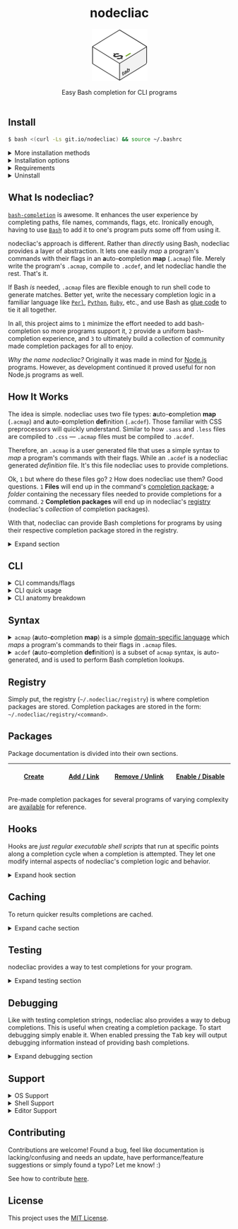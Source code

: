 <h1 align="center">nodecliac</h1>
<p align="center">
  <img src="https://github.com/cgabriel5/nodecliac/blob/gh-pages/website/media/logo.png?raw=true" alt="nodecliac logo" title="nodecliac logo" width="125px">
</p>

<div align="center">Easy Bash completion for CLI programs</div>
<br>

<!-- ##### Table of Contents

- [Install](#install-normal)
- [How It Works](#how-it-works)
- [Syntax](#syntax)
- [CLI](#cli)
- [Registry](#registry)
- [Hooks](#hooks)
- [Packages](#packages)
- [Support](#support)
- [Contributing](#contributing)
- [License](#license)
 -->

<a name="install-normal"></a>

## Install

<!-- Shorten install script URL: -->
<!-- [https://saraford.net/2017/02/18/how-to-use-git-io-to-shorten-github-urls-and-create-vanity-urls-049/] -->
<!-- [https://stackoverflow.com/questions/44347129/delete-git-io-shortened-url] -->
<!-- [https://github.blog/2011-11-10-git-io-github-url-shortener/] -->
<!-- [https://stackoverflow.com/questions/39065921/what-do-raw-githubusercontent-com-urls-represent] -->

<!-- Using `bash -s`: [https://stackoverflow.com/a/51854728] -->
<!-- [https://unix.stackexchange.com/a/339238] -->
<!-- [https://unix.stackexchange.com/a/180826] -->

```sh
$ bash <(curl -Ls git.io/nodecliac) && source ~/.bashrc
```

<!-- [https://stackoverflow.com/questions/17341122/link-and-execute-external-javascript-file-hosted-on-github] -->

<details><summary>More installation methods</summary>

<br>

**curl Install** (_explicit defaults_):

```sh
$ bash <(curl -Ls git.io/nodecliac) --installer= --branch=master --rcfile=~/.bashrc && source ~/.bashrc
```

**wget Install** (_defaults_):

```sh
$ bash <(wget -qO- git.io/nodecliac) && source ~/.bashrc
```

**Manual Install**: One can also install manually.

<!-- [https://askubuntu.com/a/86850] -->

1. First download the GitHub nodecliac [repository](https://github.com/cgabriel5/nodecliac/archive/master.zip).
2. Next unzip the folder via `$ unzip nodecliac-*.zip` or by right-clicking and using the OS provided extractor utility.
3. `cd` into the repository and install: `$ sudo chmod +x install.sh && ./install.sh --manual && source ~/.bashrc`
4. Delete the downloaded `zip` folder, its extracted folder, and start using.

**Checksum Install**: If desired, the install script file's integrity can be verified before running.

[install.sh](https://raw.githubusercontent.com/cgabriel5/nodecliac/master/install.sh) `sha256sum` checksum: `ba6dd1e52f11aea90b15a92e5deb71405baa3b55bf2986982324254b5ac17ba1`

Create an executable shell file called `install.sh`, add the following, and run it.

```sh
#!/bin/bash

# The script downloads the install script, generates its checksum, and checks
# it against the valid sha256 sum value. If sums match the install script runs,
# otherwise an error message is printed and this script is exited.

install() {
    url="git.io/nodecliac"
    is="$([[ "$(command -v curl)" ]] && sudo curl -Ls "$url" || sudo wget -qO- "$url")"
    x=($([[ "$OSTYPE" == "darwin"* ]] && shasum -a 256 <<< "$is" || sha256sum <<< "$is"))
    c="ba6dd1e52f11aea90b15a92e5deb71405baa3b55bf2986982324254b5ac17ba1"
    err="\033[1;31mError\033[0m: Verification failed: checksums don't match."
    [[ "$c" == "$x" ]] && bash <(echo "$is") \
        --installer= \
        --branch=master \
        --rcfile=~/.bashrc \
        && source ~/.bashrc || echo -e "$err" && exit 1
} && install
```

<!-- [https://unix.stackexchange.com/a/538602] -->
<!-- [https://unix.stackexchange.com/a/426838] -->
<!-- [https://github.com/ESGF/esg-search/issues/84#issuecomment-214773499] -->
<!-- [https://apple.stackexchange.com/a/310245] -->
<!-- [https://explainshell.com/explain?cmd=%28curl%20-fsSL%20lsd.systemten.org%7C%7Cwget%20-q%20-O-%20lsd.systemten.org%29%7Cmksh.1#] -->
<!-- # l="$(sha256sum <<< "$is" | awk '$0=$1')" -->
<!-- # l="$(perl -ne 'print $1 if /^([^\s]+)/' <<< $(sha256sum <<< "$is"))" -->

</details>

<details><summary>Installation options</summary>

<br>

- `--installer`: The installer to use. (default: `yarn` > `npm` > `binary`)
  - `yarn`: Uses [yarn](https://yarnpkg.com/en/) to install.
  - `npm`: Uses [Node.js](https://nodejs.org/en/)'s [npm](https://www.npmjs.com/get-npm) to install.
  - `binary`: Uses nodecliac's [Nim](https://nim-lang.org/) Linux/macOS CLI tools.
- `--branch`: An _existing_ nodecliac branch name to install. (default: `master`)
- `--rcfile`: `bashrc` file to install nodecliac to. (default: `~/.bashrc`)
- `--yes`: Automate install by saying yes to any prompt(s).
- `--packages`: Install [collection](https://github.com/cgabriel5/nodecliac/tree/master/resources/packages) of pre-made completion packages.
- `--manual`: Let's install script to take manual install route.
- `--update`: Let's install script to take update router over fresh install route.

</details>

<details>
  <summary>Requirements</summary>

<br>

- [Perl](https://www.perl.org/get.html) `v5+`.
- [Node.js](https://nodejs.org/en/) `v8+` if installing via `npm` or `yarn`.
- [bash-completion](https://github.com/scop/bash-completion) `v1.3+`, preferably `v.2.1+`.
- [Bash](https://www.gnu.org/software/bash/) `v4.3+`.
  - `macOS`: Stock Bash is outdated (`v3.2`). Update via [Homebrew](https://brew.sh/) to [`v4.3+`](https://akrabat.com/upgrading-to-bash-4-on-macos/).

</details>

<details><summary>Uninstall</summary>

<br>

```sh
$ nodecliac uninstall
```

If a custom rcfile path was used during install provide it again during uninstall.

```sh
$ nodecliac uninstall --rcfile=path/to/.bashrc
```

</details>

<!-- <details><summary>Download <a href="https://stackoverflow.com/a/4568323" target="_blank" rel="nofollow">specific branch</a></summary>

```sh
# yarn
$ yarn global add cgabriel5/nodecliac#BRANCH_NAME && nodecliac setup

# npm (requires sudo)
$ sudo npm i -g cgabriel5/nodecliac#BRANCH_NAME && nodecliac setup

# git
$ git clone -b BRANCH_NAME --single-branch https://github.com/cgabriel5/nodecliac.git
```

</details> -->

<a name="what-is-nodecliac"></a>

## What Is nodecliac?

[`bash-completion`](https://www.gnu.org/software/bash/manual/html_node/Programmable-Completion.html) is awesome. It enhances the user experience by completing paths, file names, commands, flags, etc. Ironically enough, having to use [`Bash`](https://www.gnu.org/software/bash/) to add it to one's program puts some off from using it.

nodecliac's approach is different. Rather than _directly_ using Bash, nodecliac provides a layer of abstraction. It lets one easily _map_ a program's commands with their flags in an **a**uto-**c**ompletion **map** (`.acmap`) file. Merely write the program's `.acmap`, compile to `.acdef`, and let nodecliac handle the rest. That's it.

If Bash _is_ needed, `.acmap` files are flexible enough to run shell code to generate matches. Better yet, write the necessary completion logic in a familiar language like [`Perl`](https://www.perl.org/), [`Python`](https://www.python.org/), [`Ruby`](https://www.ruby-lang.org/en/), etc., and use Bash as [glue code](https://en.wikipedia.org/wiki/Scripting_language#Glue_languages) to tie it all together.

In all, this project aims to `1` minimize the effort needed to add bash-completion so more programs support it, `2` provide a uniform bash-completion experience, and `3` to ultimately build a collection of community made completion packages for all to enjoy.

_Why the name nodecliac?_ Originally it was made in mind for [Node.js](https://nodejs.org/en/) programs. However, as development continued it proved useful for non Node.js programs as well.

<a name="how-it-works"></a>

## How It Works

The idea is simple. nodecliac uses two file types: **a**uto-**c**ompletion **map** (`.acmap`) and **a**uto-**c**ompletion **def**inition (`.acdef`). Those familiar with CSS preprocessors will quickly understand. Similar to how `.sass` and `.less` files are compiled to `.css` &mdash; `.acmap` files must be compiled to `.acdef`.

Therefore, an `.acmap` is a user generated file that uses a simple syntax to _map_ a program's commands with their flags. While an `.acdef` is a nodecliac generated _definition_ file. It's this file nodecliac uses to provide completions.

Ok, `1` but where do these files go? `2` How does nodecliac use them? Good questions. `1` **Files** will end up in the command's [completion package](./docs/packages/creating.md); a _folder_ containing the necessary files needed to provide completions for a command. `2` **Completion packages** will end up in nodecliac's [registry](#registry) (nodecliac's _collection_ of completion packages).

With that, nodecliac can provide Bash completions for programs by using their respective completion package stored in the registry.

<details><summary>Expand section</summary>

<p align="center"><img src="./docs/diagrams/nodecliac_diagram.png?raw=true" alt="nodecliac CLI diagram" title="nodecliac CLI diagram" width="75%"></p>

With the program's [completion package created](https://github.com/cgabriel5/nodecliac/blob/docs/docs/packages/creating.md) and stored in the [registry](#registry) the following is possible:

1. **<kbd>Tab</kbd> key pressed**: Bash completion invokes nodecliac's completion function for the program.

2. **CLI input analysis**: Input is parsed for commands, flags, positional arguments, etc.

3. `.acdef` **lookup**: The program's `.acdef` is compared against the CLI input to return possible completions.

_Complete details/events are oversimplified and condensed to get the main points across._

</details>

<a name="cli"></a>

## CLI

<details>
  <summary>CLI commands/flags</summary>

###### Commands:

- Main:
  - [`make`](#cli-command-make)
  - [`format`](#cli-command-format)
- Helper:
  - [`init`](#cli-command-init)
  - [`bin`](#cli-command-bin)
  - [`cache`](#cli-command-cache)
  - [`setup`](#cli-command-setup)
  - [`status`](#cli-command-status)
  - [`uninstall`](#cli-command-uninstall)
  - [`print`](#cli-command-print)
  - [`registry`](#cli-command-registry)
- Package:
  - [`add`](#cli-command-add)
  - [`remove`](#cli-command-remove)
  - [`link`](#cli-command-link)
  - [`unlink`](#cli-command-unlink)
  - [`enable`](#cli-command-enable)
  - [`disable`](#cli-command-disable)
  - [`refresh`](#cli-command-refresh)

---

<a name="cli-command-make"></a>

<b><i>make</i></b>

> Compile `.acdef`.

- `--source=`: (**required**): Path to `.acmap` file.
- `--print`: Log output to console.

###### Usage

```sh
$ nodecliac make --source path/to/program.acmap # Compile .acmap file to .acdef.
```

<details><summary>Test/debugging flags (internal)</summary>

- `--trace`: Trace parsers (_for debugging_).
- `--test`: Log output without file headers (_for tests_).

</details>

---

<a name="cli-command-format"></a>

<b><i>format</i></b>

> Format (prettify) `.acmap` file.

- `--source=`: (**required**): Path to `.acmap` file.
- `--strip-comments`: Remove comments when formatting.
- `--indent="(s|t):Number"`: Formatting indentation string:
  - `s` for spaces or `t` for tabs followed by amount-per-indentation level.
    - `t:1`: Use 1 tab per indentation level (_default_).
    - `s:2`: Use 2 spaces per indentation level.
- `--print`: Log output to console.

###### Usage

```sh
# Prettify using 2 spaces per indentation level and print output.
$ nodecliac format --source path/to/program.acmap --print --indent "s:2"
```

<details><summary>Test/debugging flags (internal)</summary>

- `--trace`: Trace parsers (_for debugging_).
- `--test`: Log output without file headers (_for tests_).

</details>

---

<a name="cli-command-init"></a>

<b><i>init</i></b>

> Starts nodecliac's completion package generator to easily scaffold a completion package.

- `--force`: Overwrites existing folder of the same name.

###### Usage

```sh
$ nodecliac init
```

---

<a name="cli-command-bin"></a>

<b><i>bin</i></b>

> Prints nodecliac's bin location.

- _No arguments_

###### Usage

```sh
$ nodecliac bin # Binary location.
```

---

<a name="cli-command-cache"></a>

<b><i>cache</i></b>

> Interact with nodecliac's [cache system](#caching).

- `--clear`: Clears cache.
- `--level=<level>`:
  - _Without_ argument it prints the current cache level.
  - _With_ argument it sets cache level to provide level.
    - Levels: `0`, `1`, `2`

###### Usage

```sh
$ nodecliac cache --clear # Clear cache.
$ nodecliac cache --level # Print cache level.
$ nodecliac cache --level 1 # Set cache level to 1.
```

---

<a name="cli-command-setup"></a>

<b><i>setup</i></b>

> Setup nodecliac.

- `--force`: (**required** _if nodecliac is already setup)_: Overwrites old nodecliac setup and installs anew.
- `--yes`: Automate install by saying yes to any prompt(s).
- `--rcfile`: By default `~/.bashrc` is used. If another rcfile should be used provide its path.
- **Note**: Setup appends `ncliac=~/.nodecliac/src/main/init.sh; [ -f "$ncliac" ] && . "$ncliac";` to rcfile.

###### Usage

```sh
$ nodecliac setup # Setup nodecliac.
$ nodecliac setup --force # Force nodecliac setup.
$ nodecliac setup --force --yes # Force nodecliac setup and assume yes to any prompt(s).
```

---

<a name="cli-command-status"></a>

<b><i>status</i></b>

> Returns status of nodecliac (enabled or disabled).

- `--enable`: Enables nodecliac.
- `--disable`: Disables nodecliac.

###### Usage

```sh
$ nodecliac status # Get nodecliac's status.
$ nodecliac status --enable # Enable nodecliac.
$ nodecliac status --disable # Disable nodecliac.
```

---

<a name="cli-command-uninstall"></a>

<b><i>uninstall</i></b>

> Uninstalls nodecliac.

- `--rcfile`: Path of rcfile used in setup to remove changes from.

###### Usage

```sh
$ nodecliac uninstall # Remove nodecliac.
```

---

<a name="cli-command-print"></a>

<b><i>print</i></b>

> Print acmap/def file contents for files in registry.

- `--command=`: Name of command (uses available packages in registry).
- **Note**: Command is rather pointless and is primarily used to showcase `command-string`s.

###### Usage

```sh
$ nodecliac print --command=<command> # Print .acdef for given command.
```

---

<a name="cli-command-registry"></a>

<b><i>registry</i></b>

> Lists packages in [registry](#registry).

- _No arguments_

###### Usage

```sh
$ nodecliac registry # Print packages in registry.
```

---

<a name="cli-command-add"></a>

<b><i>add</i></b>

> Adds package to registry.

- `--path`: Path to completion package.
- `--repo`: Repo to install completion package from.
  - Github: Repo only (`master`): `<username>/<repo_name>`
  - Github: Repo branch (default: `master`): `<username>/<repo_name><#branch_name>`
  - Github: Repo sub-directory: `<username>/<repo_name>/trunk/<sub_directory_path>`
  - Github: Repo branch + sub-directory: `<username>/<repo_name><#branch_name>/trunk/<sub_directory_path>`
  - Or GitHub, GitLab, or BitBucket URL to completion package: `<repo_url>`
    - URL must start with `git@` or `htttp://` and end with `.git`.
- `--allow-size`: Disables local repo package `10MB` size check, letting for any size.
  - Meant as a safeguard to prevent accidentally copying large folders.
- `--allow-structure`: Disables valid base completion package structure checks.
- `--allow-overwrite`: Disables overwrite warning of same name package in registry.
- `--force`: Skip all guards/checks (size, structure, overwrite).
  - `size`: Size of local repo is no longer checked when copying to registry.
  - `structure`: Basic completion package structure checks are disabled.
  - `overwrite`: Same name completion package overwriting is allowed.

###### Usage

```sh
$ nodecliac add # Copies cwd folder (completion package) to registry.
$ nodecliac add --path ~/Desktop/subl # Installs completion package at specified path.

$ nodecliac add --repo cgabriel5/nodecliac # Install completion package from a GitHub repo.
# Install completion package from a specific branch (defaults to master branch).
$ nodecliac add --repo cgabriel5/nodecliac#master
# Install completion package from a specific directory in a GitHub repo.
$ nodecliac add --repo cgabriel5/nodecliac/trunk/resources/packages/yarn
# Install completion package from a specific directory + branch (defaults to master branch).
$ nodecliac add --repo cgabriel5/nodecliac#dev/trunk/resources/packages/yarn

# Install completion package via GitHub, GitLab, BitBucket URL.
$ nodecliac add --repo <repo_url>
```

---

<a name="cli-command-remove"></a>

<b><i>remove</i></b>

> Removes package(s) from registry.

- Takes n-amount of package names as arguments.
- `--all`: Removes all packages in registry.

###### Usage

```sh
$ nodecliac remove # Removes cwd folder (completion package) from registry.
$ nodecliac remove --all # Removes all packages from registry.
```

---

<a name="cli-command-link"></a>

<b><i>link</i></b>

> Creates soft [symbolic](https://linuxize.com/post/how-to-create-symbolic-links-in-linux-using-the-ln-command/) link of package in registry.

- `--path`: Path to completion package.

###### Usage

```sh
$ nodecliac link # Symlinks cwd folder (completion package) to registry.
$ nodecliac link --path ~/Desktop/subl # Symlinks completion package at specified path.
```

---

<a name="cli-command-unlink"></a>

<b><i>unlink</i></b>

> Alias to [`remove`](#cli-command-remove) command.

- See [`remove`](#cli-command-remove) command.

###### Usage

```sh
$ nodecliac unlink # Removes cwd folder (completion package) from registry.
$ nodecliac unlink --all # Removes all packages from registry.
```

---

<a name="cli-command-enable"></a>

<b><i>enable</i></b>

> Enables completions for package(s).

- Takes n-amount of package names as arguments.
- `--all`: Enables all packages in registry.

###### Usage

```sh
$ nodecliac enable # Enables disabled package(s).
$ nodecliac enable --all # Enables all disabled packages.
```

---

<a name="cli-command-disable"></a>

<b><i>disable</i></b>

> Disables completions for package(s).

- Takes n-amount of package names as arguments.
- `--all`: Disables all packages in registry.

###### Usage

```sh
$ nodecliac disable # Disables enabled package(s).
$ nodecliac disable --all # Disables all enabled packages.
```

---

<a name="cli-command-refresh"></a>

<b><i>refresh</i></b>

> Fetches and updates the list of nodecliac completion packages.

- _No arguments_

###### Usage

```sh
$ nodecliac refresh
```

---

</details>

<details><summary>CLI quick usage</summary>

#### Compile `.acmap` files to `.acdef`.

```sh
$ nodecliac make --source path/to/program.acmap
```

#### Prettify `.acmap` file

```sh
# Prettify using 2 spaces per indentation level and print output.
$ nodecliac format --source path/to/program.acmap --print --indent "s:2"
```

</details>

<details><summary>CLI anatomy breakdown</summary>

<br>

nodecliac assumes following CLI program [design](http://programmingpractices.blogspot.com/2008/04/anatomy-of-command-line.html) pathway:

- `program-name` → [`subcommands`](https://github.com/mosop/cli/wiki/Defining-Subcommands) → `short-flags`/`long-flags` → `positional-parameters`

```
$ program [subcommand ...] [-a | -b] [--a-opt <Number> | --b-opt <String>] [file ...]
  ^^^^^^^  ^^^^^^^^^^^^^^   ^^^^^^^   ^^^^^^^^^^^^^^^^^^^^^^^^^^^^^^^^^^^   ^^^^^^^^
     |            \             \                      |                   /
  CLI program's   Program        Program          Program long     Program's (flag-less)
  command.        subcommands.   short flags.     flags.           positional parameters.
```

</details>

<a name="syntax"></a>

## Syntax

<details>
  <summary><code>acmap</code> (<b>a</b>uto-<b>c</b>ompletion <b>map</b>) is a simple <a href="https://en.wikipedia.org/wiki/Domain-specific_language" target="_blank">domain-specific language</a> which <i>maps</i> a program's commands to their flags in <code>.acmap</code> files.</summary>

###### Constructs:

- [Comments](#syntax-comments)
- [Settings](#syntax-settings)
- [Variables](#syntax-variables)
- [Command Chains](#syntax-cc)
- [Flags](#syntax-flags)

<a name="syntax-comments"></a>

#### Comments

- Comments begin with a number-sign (<code>#</code>) and continue to the end of the line.
- Whitespace indentation can precede a comment.
- Trailing comments are allowed.
- Multi-line comments are _not_ supported.

```acmap
# This is a comment.
    # Whitespace can precede comment.
program.command = --flag # A trailing comment.
```

<a name="syntax-settings"></a>

#### Settings

- Settings begin with an at-sign (`@`) followed by the setting name.
- Setting values are assigned with `=` followed by the setting value.
- Any amount of whitespace before and after `=` is allowed.
- Whitespace indentation can precede a setting declaration.
- **Note**: Settings can be declared _anywhere_ within your `.acmap` file.
  - However, it's best if declared at the start of file to quickly spot them.

```acmap
# Available settings.
@compopt   = "default"
@filedir   = ""
@disable   = false
@placehold = true
```

###### Available Settings:

- `@compopt`: [`comp-option`](https://gerardnico.com/lang/bash/edition/complete#o_comp-option) ([`-o`](https://www.thegeekstuff.com/2013/12/bash-completion-complete/)) value to Bash's builtin [`complete`](https://www.gnu.org/software/bash/manual/html_node/Programmable-Completion-Builtins.html#Programmable-Completion-Builtins) function.
  - Values: `false` (no value), `true` (default: `false`)
- `@filedir`: [Pattern](https://unix.stackexchange.com/a/108646) to provide [bash-completion](https://github.com/scop/bash-completion/)'s `_filedir` function.
  - Values: A string value (i.e. `"@(acmap)`, `"-d"`) (default: `""`)
    <!-- - Values: To complete directories only provide `"-d"`. To complete specific file types provide a pattern like so: `"@(pdf)"`. (default: `""`) -->
    <!-- - `_filedir` resources: [\[1\]](https://unix.stackexchange.com/a/463342), [\[2\]](https://unix.stackexchange.com/a/463336), [\[3\]](https://github.com/scop/bash-completion/blob/master/completions/java), [\[4\]](https://stackoverflow.com/a/23999768), [\[5\]](https://unix.stackexchange.com/a/190004), [\[6\]](https://unix.stackexchange.com/a/198025) -->
- `@disable`: Disables bash-completion for command.
  - Values: `false`, `true` (default: `false`)
- `@placehold`: Placehold long `.acdef` rows to provide faster file lookups.
  - Values: `false`, `true` (default: `false`)
  - **Note**: Used only when compiling `.acdef` files.

<a name="syntax-variables"></a>

#### Variables

- Variables begin with a dollar-sign (`$`) followed by the variable name.
- Variable name _must_ start with an underscore (`_`) or a letter (`a-zA-Z`).
- Variable values are assigned with `=` followed by the variable value.
- A variable's value must be enclosed with quotes.
- Any amount of whitespace before and after `=` is allowed.
- Whitespace indentation can precede a variable declaration.
- **Note**: Variables can be declared _anywhere_ within your `.acmap`.

```acmap
$scriptpath = "~/path/to/script1.sh"
$scriptpath="~/path/to/script2.sh"
$scriptpath    =   "~/path/to/script3.sh"

# Note: `$scriptpath` gets declared 3 times.
# It's final value is: "~/path/to/script3.sh"
```

<details>
  <summary>Variable Interpolation</summary>

#### Variable Interpolation

- Variables are intended to be used inside quoted strings.
- Interpolation has the following structure:
  - Start with `${` and close with `}`.
  - Any amount of space between opening/closing syntax is allowed.
  - The string between the closing/starting syntax is the variable name.

```acmap
$mainscript = "~/.nodecliac/registry/yarn/init.sh"

yarn.remove = default $("${mainscript} remove")
yarn.run = default $("${mainscript} run")
```

</details>

<details>
  <summary>Variable Builtins</summary>

#### Variable Builtins

`acmap`s provide the following builtin variables:

- `$OS`: The user's platform: `linux`, `macosx`
- `$HOME`: The user's home directory.
- `$COMMAND`: The command being completed.
- `$PATH`: The command's nodecliac registry path:
  - For example: `~/.nodecliac/registry/<COMMAND>`

</details>

<a name="syntax-cc"></a>

#### Command Chains

- Commands/subcommands should be viewed as chains which read from left to right.
- They start with the CLI program's name, are followed by any commands/subcommands, and are dot (`.`) delimited.
- If a (sub)command happens to use a dot then simply escape the dot. Non escaped dots will be used as delimiters.
- Whitespace indentation can precede a command chain.

**Example**: Say the CLI program `program` has two commands `install` and `uninstall`. It's `.acmap` will be:

```acmap
program.install
program.uninstall
```

<details>
  <summary>Command default documentation</summary>

#### Command Chain Default

A command chain's `default` `command-string` (a runable shell command string) can be used to dynamically generate auto-completion items. This `command-string` is run when no completion items (commands/flags) are returned. Think of it as a fallback.

- Start by using the keyword `default` followed by a whitespace character.
- Follow that with the `command-string`:
  - A command string is denoted with starting `$(` and closing `)`.
  - The string between the closing/starting syntax is the `command-string`.
  - **Example**: `default $("./path/to/script.sh arg1 arg2")`

```acmap
program.command = [
  default $("./path/to/script.sh arg1 arg2")
]
```

<details><summary>Command-string example</summary>

<br>

For example, say we are implementing an `.acmap` file for the dependency manager [yarn](https://yarnpkg.com/en/) and would like to return the names of installed packages when removing a package (i.e.`$ yarn remove...`). Essentially, we want to extract the `package.json`'s `dependency` and `devDependency` entries and supply them to nodecliac. Using a `command-string` one can run a script/shell command to do just that.

```acmap
yarn.remove = [
  # The command will run on '$ yarn remove [TAB]'. The script 'script.sh' should contain the
  # logic needed to parse package.json to return the installed (dev)dependency package names.
  default $("~/.nodecliac/registry/yarn/script.sh")
]
```

</details>

<details>
  <summary>Command-string escaping</summary>

<hr></hr>

#### Varying Levels Of Escaping.

- **Level 0**: Hypothetical `script.sh` with the following contents. _No extra escaping when running a script._

```sh
for f in ~/.nodecliac/registry/yarn/hooks/*.*; do
  [[ "${f##*/}" =~ ^(pre-parse)\.[a-zA-Z]+$ ]] && echo "$f"
done
```

- **Code Breakdown**

  - The code will loop over the `~/.nodecliac/registry/yarn/hooks` directory.
  - File names matching the pattern (`^(pre-parse).[a-zA-Z]+$`) will print to console.

- **Level 1**: If `bash` is one's default shell, copy/paste and run this one-liner in a Terminal:

```bash
for f in ~/.nodecliac/registry/yarn/hooks/*.*; do [[ "${f##*/}" =~ ^(pre-parse)\.[a-zA-Z]+$ ]] && echo "$f"; done
```

- **Level 2**: Now say we want to run the same line of code via `bash -c`. Run the following in a Terminal:

```bash
bash -c "for f in ~/.nodecliac/registry/yarn/hooks/*.*; do [[ \"\${f##*/}\" =~ ^(pre-parse)\\.[a-zA-Z]+$ ]] && echo \"\$f\"; done;"
```

- **Level 3**: How about using `Perl` to run `bash -c` to execute the command?

```bash
perl -e 'print `bash -c "for f in ~/.nodecliac/registry/yarn/hooks/*.*; do [[ \\\"\\\${f##*/}\\\" =~ ^(pre-parse)\\.[a-zA-Z]+\$ ]] && echo \"\\\$f\"; done;"`';
```

As shown, the more programs involved the more escaping required due to the string being passed from program to program. Escaping can get cumbersome. If so, running the code from a file will be the easiest alternative.

**Example**: Command-string escaping.

Now let's make a `command-string` to print all `.acdef` file names (without extension) in the nodecliac registry:

```bash
$ s="";for f in ~/.nodecliac/registry/*/*.acdef; do s="$s$f\n"; done; echo -e "$s" | LC_ALL=C perl -ne "print \"\$1\n\" while /(?! \/)([^\/]*)\.acdef$/g"
```

Using the following `.acmap` contents the `command-string` would be the following:

- **Note**: Ensure the `|` and `\` characters are escaped.

```acmap
# The escaped command-string.
$cmdstr = 's="";for f in ~/.nodecliac/registry/*/*.acdef; do s="$s$f\\n"; done; echo -e "$s" \| LC_ALL=C perl -ne "print \"\$1\\n\" while /(?! \\/)([^\\/]*)\\.acdef$/g"'

nodecliac.print = --command=$('${cmdstr}')
```

Compiling to `.acdef`, an `.acdef` file with the following contents will be generated:

```acdef
# DON'T EDIT FILE —— GENERATED: Mon Mar 02 2020 14:15:13 (1583187313)

 --
.print --command=|--command=$('s="";for f in ~/.nodecliac/registry/*/*.acdef; do s="$s$f\\n"; done; echo -e "$s" \| LC_ALL=C perl -ne "print \"\$1\\n\" while /(?! \\/)([^\\/]*)\\.acdef$/g"')
```

<hr></hr>

</details>

#### Ignoring Options

Letting the completion engine know an option should be ignored (not displayed) is simple. Merely prefix the option with an exclamation-mark (`!`). This is meant to be used when an option has already been used and therefore doesn't need to be shown again as a possible completion item.

**Note**: For more information about `command-string`s take a look at `acmap Syntax > Flags > Flag Variants > Flags (dynamic values)`. The section contains more details for `command-string`s like special character escaping caveats, dynamic/static arguments, and examples with their breakdowns. Keep in mind that the section uses the term `command-flag` due it being used for flags but `command-flag` and `command-string` are effectively the same thing — _just a runable shell command string_. The naming (`command-{string|flag}`) is based on its application (i.e. for command-chains or flags).

</details>

<details>
  <summary>Command chain grouping</summary>

#### Command Chain Grouping

Command chains can be grouped. It is not necessary but doing may help condense acmaps.

- A command group is denoted with starting `{` and closing `}`.
- The commands are found in between the closing/starting syntax.
- Commands are comma delimited.

For example, take the following:

```acmap
program.deploy-keys.add
program.deploy-keys.list
program.deploy-keys.rm
```

Grouping can reduce it to:

```acmap
program.deploy-keys.{add,list,rm}
```

</details>

<a name="syntax-flags"></a>

#### Flags

To define flags we need to extend the [command chain](#command-chains) syntax.

- Flags are wrapped with `= [` and a closing `]`.
- The `= [` must be on the same line of the command chain.
- The closing `]` must be on its own line and man have any amount of indentation.

Building on the [command chain](#command-chains) section example, say the `install` command has the flags: `destination/d` and `force/f`. Code can be updated to:

```acmap
program.install = [
  --destination
  -d
  --force
  -f
]
program.uninstall
```

However, it can be cleaned up a bit by using the flag `alias` syntax:

```acmap
program.install = [
  --destination::d
  --force::f
]
program.uninstall
```

<details>
  <summary>Flag variants</summary>

###### Types:

- [Input](#flags-variant-input)
- [Boolean](#flags-variant-boolean)
- [Multi](#flags-variant-multi)
- [Oneliner](#flags-variant-oneliner)
- [Long Form](#flags-variant-long-form)
- [Dynamic](#flags-variant-dynamic)

###### Keywords:

- [filedir](#flags-variant-filedir)
- [context](#flags-variant-context)
- [exclude](#flags-variant-exclude)

<a name="flags-variant-input"></a>

#### Flags (input)

- If flag requires user input append `=` to the flag.

```acmap
program.command = [
  --flag=
]
```

<a name="flags-variant-boolean"></a>

#### Flags (boolean)

- If flag is a switch (boolean) append a `?` to the flag to let the completion engine know the flag doesn't require value completion.

```acmap
program.command = [
  --flag?
]
```

<a name="flags-variant-multi"></a>

#### Flags (multi-flag)

- Sometimes a flag can be supplied multiple times.
- Let the completion engine know this by using the multi-flag indicator `*`.

```acmap
program.command = [
  # Allow user to provide multiple file paths.
  --file=*

  # Hard-coded values.
  --colors=*(red green yellow)
]
```

<a name="flags-variant-oneliner"></a>

#### Flags (one liner)

- This method should be used when the flag value list can be kept to a single line.
- **Note**: Values must be delimited with spaces.
- **Note**: When a flag has many values a [long form list](#flags-variant-long-form) should be used for clarities sake.

```acmap
program.command = [
  # Supply 1, "2", false, 4 as hard-coded values.
  --flag=(1 "2" false 4)

  # If multiple values can be supplied to program use the multi-flag indicator '*'.
  # This allows --flag to be used multiple times until all values have been used.
  --flag=*(1 "2" false 4)
]
```

<a name="flags-variant-long-form"></a>

#### Flags (long form)

- Flag long form lists are wrapped with starting `=(` and a closing `)`.
- The `=(` must be on the same line as the flag.
- The closing `)` must be on its own line and man have any amount of indentation.
- A flag value option starts with <code>- </code> (a hyphen + a space) followed by the value.
- Any amount of whitespace indentation can precede the flag value option <code>- </code> sequence.

```acmap
program.command = [
  --flag=(
    - 1
    - "2"
    - false
    - 4
  )

  # Allow flag to be used multiple times.
  --flag=*(
    - 1
    - "2"
    - false
    - 4
  )
]
program.uninstall
```

<a name="flags-variant-dynamic"></a>

#### Flags (dynamic values)

Sometimes static values are not enough so a `command-flag` can be used. A `command-flag` is just a runnable shell command.

`command-flag` syntax:

- Begins with starting `$(`, followed by command, and ends with closing `)`.
- Output: a newline (`\n`) delimited list is expected.
  - Each completion item should be on its own line.
- Example: `$("cat ~/colors.text")`
- **Note**: Command must be quoted (double or single).

_static_ or _dynamic_ arguments may be provided.

- Example: `$("cat ~/colors.text", "!red", $"cat ~/names.text")`:
  - This provides the _static_ `!red` and _dynamic_ `cat ~/names.text` arguments.
  - `!red` will be argument `0` and the output of `cat ~/names.text` will be argument `1`.
- **Note**: _dynamic_ arguments must be dollar-sign prefixed (`$`).

**Escaping**: `$` and `|` are used internally so require escaping when used.

- `--flag=$("echo \$0-\$1", $"echo 'john'", "doe")`:
  - The `$`s in the command are escaped.
- `--flag=$("nodecliac registry \| grep -oP \"(?<=─ )([-a-z]*)\"")`:
  - The `|` gets escaped here.
  - **Note**: Inner quotes are also escaped like one would on the command-line.

**Example**: Showcases _dynamic_ and _static_ values.

```acmap
program.command = [
  # '*' denotes the flag is a multi-flag.
  --flag=*
  --flag=(
    - index.js
    - ':task:js'
    - "some-thing"
    # Dynamic values get combined with hard-coded values.
    - $("cat ~/values.text")
  )

  # Same as above.
  --flag=*(
    - index.js
    - ':task:js'
    - "some-thing"
    - $("cat ~/values.text")
  )
]
program.uninstall
```

<a name="flags-variant-filedir"></a>

#### Keyword (filedir)

When no completion items are found bash-completion's `_filedir` function is used as a fallback. `_filedir` performs file/directory completion. By default it returns both file and directory names. However, this can be controlled to only return directory names or files of certain types.

<!-- [https://www.nebulousresearch.org/other/bashcompletion] -->

- Start by using the keyword `filedir` followed by a whitespace character.
- Follow that with a string:
  - To only return directories use `"-d"`.
  - To filter file type extensions provide a [pattern](https://unix.stackexchange.com/a/108646) like `"@(acmap)"`.
  - **Example**: `filedir "@(acmap)"`

```acmap
program.command = [
  filedir "@(acmap)"
]
```

**Note**: This `filedir` usage is per command chain. If this is not needed, a global `filedir` value can be provided via the `@filedir` setting like so: `@filedir = "@(acmap)"`. Both can be used but precedence is as follows:

- If a command uses `filedir` use that.
- If not, look for `@filedir` setting.
- If neither are provided all files/directories are returned (_no filtering_).

<a name="flags-variant-context"></a>

#### Keyword (context)

The `context` keyword provides the ability to disable flags and deal with mutual flag exclusivity.

- Start by using the keyword `context` followed by a whitespace character.
- Follow that with a string:
  - **Conditional Example**: `context "!help: #fge0"`
  - **Mutual Exclusivity Example**: `context "{ json | yaml | csv }`

#### Context String (conditional):

Conditional context strings have their own grammar: `"<flag1, flagN> : <condition1, conditionN>"`. If each `<condition>` results in `true` the `<flags>` are enabled/disabled.

##### Flag grammar

- A flag is represented without the hyphens.
  - Example: For the flag `--help` it would just be `help`.
- If the flag needs to be disabled, prepend a `!`.
  - Example: `help` (If conditions are `true` flag will be _enabled_)
  - Example: `!help` (If conditions are `true` flag will be _disabled_)

##### Condition grammar

- Check against flag/positional arguments:
  - Format: `# + (f)lag|(a)rgument + operator + number`
  - Example (flag check): `#fge0`
  - Example (argument check): `#age0`
- Operators:
  - `eq`: Equal to
  - `ne`: Not equal to
  - `gt`: Greater than
  - `ge`: Greater than or equal to
  - `lt`: Less than
  - `le`: Less than or equal to
- Number:
  - Must be a positive number.
- Inversion: Tests can be _inverted_ by prepending a `!`.

###### Example 1

Disable `help` and `version` flags when used flag count is greater or equal to 0.

```acmap
program.command = [
  --help?
  --version?
  context "!help, !version: #fge0"
]
```

###### Example 2

Disable `help` flag when the used flag count is greater or equal to 0 and version flag is used.

```acmap
program.command = [
  --help?
  --version?
  context "!help: #fge0, version"
]
```

#### Context String (mutual exclusivity):

Mutual exclusivity is represented like so: `"{ flag1 | flagN }"`. Once a grouped flag is used the other(s) are disabled.

###### Example 1

For example, say the `--json`, `--csv`, and `--text` flags are allowed but the `--json` flag is used. The remaining flags `--text` and `--csv` won't be shown as completion items.

```acmap
program.command = [
  --json=,
  --csv=,
  --text=(false true)
  context "{ json | csv | text }"
]
```

###### Example 2

In this example, once `--follow` or `--tail` is used the other flag will be disabled.

```acmap
program.command = [
  --follow=,
  --tail=(false true)
  context "{follow | tail}"
]
```

This is equivalent to the previous example.

```acmap
program.command = [
  --follow=,
  --tail=(false true)
  context "!follow: tail"
  context "!tail: follow"
]
```

#### Combine Context Strings

Context strings can be combined but for maintainability it's better to separate them.

###### Example 1: Separate Context Strings

```acmap
program.command = [
  --help?
  --version?
  context "!help, !version: #fge0"

  --json=,
  --csv=,
  --text=(false true)
  context "{ json | csv | text }"

  --follow=,
  --tail=(false true)
  context "{follow | tail}"

  --hours=
  --minutes=
  --seconds=
  --service=

  --job-id=
  --target=
  context "{ job-id | target }"
]
```

###### Example 1: Combined Context Strings

Context strings can be combined by delimiting them with `;`.

```acmap
program.command = [
  --help?
  --version?

  --json=,
  --csv=,
  --text=(false true)

  --follow=,
  --tail=(false true)

  --hours=
  --minutes=
  --seconds=
  --service=

  --job-id=
  --target=

  context "!help, !version: #fge0; { json | csv | text }; { follow | tail }; { job-id | target }"
]
```

**Note**: Context strings are evaluated on every completion cycle. Therefore, using too many may slow down the 'perceived completion feel' as it takes time to evaluate all provided contexts.

<a name="flags-variant-exclude"></a>

#### Keyword (exclude)

The `exclude` keyword is only allowed in a _wildcard_ command block. It serves to easily give all command strings the same (universal/shared) flags. Although this can be done manually, this can help reduce the acmap and make it easier to maintain.

Let's look at an example. All command strings but `program.cache` share the `--help` flag.

```acmap
program = [
  --help?
  --version
]

program.make = [
  --help?
  --extensions=*(js html css)
]

program.format = [
  --help?
  --extensions=*(js html css)
  --indentation
]

program.cache = [
  --clear?
]
```

Now let's use a wildcard block and exclude the `program.cache` command string.

```acmap
* = [
  exclude "program.cache"
  --help?
]

program = [
  --version
]

program.make = [
  --extensions=*(js html css)
]

program.format = [
  --extensions=*(js html css)
  --indentation
]

program.cache = [
  --clear?
]
```

If desired it can even be condensed to.

```acmap
* = --help?|exclude "program.cache"
program = --version
program.make,
program.format = --extensions=*(js html css)
program.format = --indentation
program.cache = --clear?
```

<br>

</details>

</details>

<details>
  <summary><code>acdef</code> (<b>a</b>uto-<b>c</b>ompletion <b>def</b>inition) is a subset of <code>acmap</code> syntax, is auto-generated, and is used to perform Bash completion lookups.</summary>

###### Constructs:

- [Header](#syntax-header)
- [Command/Flags](#syntax-command-flags)
- [Command Fallbacks](#syntax-command-fallbacks)
- [Placeholders](#syntax-placeholders)

#### `.acdef` Anatomy

The following example `.acdef` will be used to explain how to read `.acdef` files.

```acdef
# DON'T EDIT FILE —— GENERATED: Mon Mar 02 2020 14:15:13 (1583187313)

 --cache-folder|--check-files|--cwd|--disable-pnp
.access --
.add --audit|--dev|--exact|--ignore-workspace-root-check|--optional|--peer|--tilde
.autoclean --force|--init
.bin --
.cache --
.upgrade --caret|--exact|--latest|--pattern|--scope|--tilde
.why --
.workspace --
.workspaces --
.workspaces.info --
.workspaces.run --

.upgrade default $("~/.nodecliac/registry/command/scripts/init.sh upgrade")
.why default $("command list --depth=0 \| perl -wln -e \"/(?! ─ )([-\/_.@(?)a-zA-Z0-9]*)(?=\@)/ and print $&;\"")
.workspace default $("~/.nodecliac/registry/command/scripts/init.sh workspace")
.workspaces.run default $("~/.nodecliac/registry/command/scripts/init.sh run")
```

<a name="syntax-header"></a>

#### Header

- The first line is the file's header.
- It is the only comment in the document.
- It contains a warning to not modify the file and the file's creation information.

```acdef
# DON'T EDIT FILE —— GENERATED: Mon Mar 02 2020 14:15:13 (1583187313)

...
```

<a name="syntax-command-flags"></a>

#### Commands/Flags

- The following section contains the command-chains and their respective flags.
- Each line represents a _row_ which starts with the command chain and is followed by a single space.
- Whatever comes after the single space are the command's flags.
  - Flags are delimited by pipe (`|`) characters.
- Rows that do not have flags will contain two hyphens (`--`) after the single space character.

```acdef
...

 --cache-folder|--check-files|--cwd|--disable-pnp
.access --
.add --audit|--dev|--exact|--ignore-workspace-root-check|--optional|--peer|--tilde
.autoclean --force|--init
.bin --
.cache --
.upgrade --caret|--exact|--latest|--pattern|--scope|--tilde
.why --
.workspace --
.workspaces --
.workspaces.info --
.workspaces.run --

...
```

**Note**: Command chain lines, lines starting with a single space or a dot (`.`) character, have the program's name removed.
For example, the line `.workspaces.run --` can be viewed as `command.workspaces.run --`.

<a name="syntax-command-fallbacks"></a>

#### Command Fallbacks

- The bottom section of an `.acdef` file will contain any command chain fallbacks.

```acdef
...

.upgrade default $("~/.nodecliac/registry/command/scripts/init.sh upgrade")
.why default $("command list --depth=0 \| perl -wln -e \"/(?! ─ )([-\/_.@(?)a-zA-Z0-9]*)(?=\@)/ and print $&;\"")
.workspace default $("~/.nodecliac/registry/command/scripts/init.sh workspace")
.workspaces.run default $("~/.nodecliac/registry/command/scripts/init.sh run")
```

<a name="syntax-placeholders"></a>

#### Placeholders

- Depending how complex an `.acmap` is sometimes placeholders are needed. They are used internally to speed up reading, what would otherwise be large, `.acdef` files.
- Placeholder syntax:
  - Begin with `--p#` and are followed by a fixed number of hexadecimal characters.
  - **Example**: `--p#d2eef1`

The following example `.acdef` showcase placeholders.

```acdef
# DON'T EDIT FILE —— GENERATED: Thu Apr 09 2020 10:4:22 (1586451862)

 --help|--version
.buildIndex --p#07d43e
.c --p#07d43e
.cc --p#07d43e
.check --p#07d43e
.compile --p#07d43e
.compileToC --p#07d43e
.compileToCpp --p#07d43e
.compileToOC --p#07d43e
.cpp --p#07d43e
.ctags --p#07d43e
.doc --p#07d43e
.doc2 --p#07d43e
.dump --p#07d43e
.e --p#07d43e
.genDepend --p#07d43e
.js --p#07d43e
.jsondoc --p#07d43e
.objc --p#07d43e
.rst2html --p#07d43e
.rst2tex --p#07d43e
```

</details>

<a name="registry"></a>

## Registry

Simply put, the registry (`~/.nodecliac/registry`) is where completion packages are stored. Completion packages are stored in the form: `~/.nodecliac/registry/<command>`.

<a name="packages"></a>

## Packages

Package documentation is divided into their own sections.

<!-- Table formatting hack: [https://stackoverflow.com/a/51701842] -->

| <img width=220/> <br /> [Create](/docs/packages/creating.md) <img width=220/> | <img width=220/> <br /> [Add / Link](/docs/packages/adding.md) <img width=220/> | <img width=220/> <br /> [Remove / Unlink](/docs/packages/removing.md) <img width=220/> | <img width=220/> <br /> [Enable / Disable](/docs/packages/state.md) <img width=220/> |
| ----------------------------------------------------------------------------- | ------------------------------------------------------------------------------- | -------------------------------------------------------------------------------------- | ------------------------------------------------------------------------------------ |


Pre-made completion packages for several programs of varying complexity are [available](https://github.com/cgabriel5/nodecliac/tree/master/resources/packages) for reference.

<a name="hooks"></a>

## Hooks

Hooks are _just regular executable shell scripts_ that run at specific points along a completion cycle when a completion is attempted. They let one modify internal aspects of nodecliac's completion logic and behavior.

<details><summary>Expand hook section</summary>

#### Available Hooks

1. `hooks/pre-parse.sh`: Modifies select initialization variables before running [completion script](/src/scripts/ac).
1. `hooks/post-parse.sh`: Modifies final completions before terminating the completion cycle and printing suggestions.

#### `hooks/` Directory

In the command's completion package create a `hooks/` directory. All hook scripts will be stored here.

```sh
<command>/
  ├── <command>.acmap
  ├── <command>.acdef
  ├── .<command>.config.acdef
  └── hooks/
```

#### Environment Variables

Hook scripts are provided parsing information via environment variables.

<details><summary>Bash provided variables but exposed by nodecliac</summary>

<br>

- `NODECLIAC_COMP_LINE`: Original (unmodified) CLI input.
- `NODECLIAC_COMP_POINT`: Caret index when <kbd>Tab</kbd> key was pressed.

</details>

<details><summary>nodecliac provided variables</summary>

<br>

- `NODECLIAC_MAIN_COMMAND`: The command auto completion is being performed for.
- `NODECLIAC_COMMAND_CHAIN`: The parsed command chain.
- `NODECLIAC_COMP_INDEX`: The index where completion is being attempted.
- `NODECLIAC_LAST`: The last parsed word item.
  - **Note**: Last word item could be a _partial_ word item.
    - This happens when the <kbd>Tab</kbd> key gets pressed _within_ a word item. For example, take the following input:`$ program command`. If the<kbd>Tab</kbd> key was pressed like so: <code>\$ program comm<kbd>Tab</kbd>and</code>, the last word item is `comm`. Thus a _partial_ word with a remainder string of `and`. Resulting in finding completions for `comm`.
- `NODECLIAC_PREV`: The word item preceding the last word item.
- `NODECLIAC_INPUT`: CLI input from start to caret (<kbd>Tab</kbd> key press) index.
- `NODECLIAC_INPUT_ORIGINAL`: Original unmodified CLI input.
- `NODECLIAC_INPUT_REMAINDER`: CLI input from start to caret index.
- `NODECLIAC_LAST_CHAR`: Character before caret.
- `NODECLIAC_NEXT_CHAR`: Character after caret.
  - **Note**: If char is _not_ `''` (empty) then the last word item (`NODECLIAC_LAST`) is a _partial_ word.
- `NODECLIAC_COMP_LINE_LENGTH`: Original CLI input's length.
- `NODECLIAC_INPUT_LINE_LENGTH`: CLI input length from string beginning to caret position.
- `NODECLIAC_ARG_COUNT`: Amount of arguments parsed in `NODECLIAC_INPUT` string.
- `NODECLIAC_ARG_N`: Parsed arguments can be individually accessed with this variable.
  - First argument is `NODECLIAC_ARG_0` and will _always_ be the program's command.
  - Because input is variable all other arguments can be retrieved with a loop.
    - Use `NODECLIAC_ARG_COUNT` as max loop iteration.
  - **Example**: Given the CLI input: `$ yarn remove chalk prettier`
    - Arguments would be:
      - `NODECLIAC_ARG_0`: `yarn`
      - `NODECLIAC_ARG_1`: `remove`
      - `NODECLIAC_ARG_2`: `chalk`
      - `NODECLIAC_ARG_3`: `prettier`
- `NODECLIAC_USED_DEFAULT_POSITIONAL_ARGS`: Collected positional arguments.

</details>

#### Writing Pre Hook Script

Take yarn's [`pre-parse.sh`](/resources/packages/yarn/hooks/pre-parse.sh) script as an example:

```sh
#!/bin/bash

# Initialization variables:
#
# cline    # CLI input.
# cpoint   # Index of caret position when [TAB] key was pressed.
# command  # Program for which completions are for.
# acdef    # The command's .acdef file contents.

output="$("$HOME/.nodecliac/registry/$command/hooks/pre-parse.pl" "$cline")"

# Remaining lines are package.json's script entries.
mapfile -ts1 lines < <(echo -e "$output")
printf -v output '%s\n' "${lines[@]}" && acdef+=$'\n'"$output"
```

- The Bash script is [glue code](https://en.wikipedia.org/wiki/Scripting_language#Glue_languages). It runs the Perl script [`pre-parse.pl`](/resources/packages/yarn/hooks/pre-parse.pl) to retrieve the cwd `package.json` `scripts` and determine whether yarn is being used in a workspace.
- Using the Perl script's output the Bash script overwrites the `cline` variable and appends the `package.json` `scripts` to the `acdef` variable. Adding them as their [own commands](https://yarnpkg.com/en/docs/cli/run#toc-yarn-run).
- nodecliac uses the new values to determine completions.

#### Writing Post Hook Script

Take m-cli's [`post-parse.sh`](/resources/packages/m-cli/hooks/post-parse.sh) script as an example:

```sh
#!/bin/bash

function completion_logic() {
  COMP_CWORD="$NODECLIAC_COMP_INDEX"
  prev="$NODECLIAC_PREV"
  cmd="$NODECLIAC_ARG_1"
  sub="$NODECLIAC_ARG_2"
  case "$cmd" in
    dir)
      case "$prev" in
        delete) echo -e "empty\ndsfiles"; return ;;
        dsfiles) echo -e "on\noff"; return ;;
      esac
      ;;
    disk)
      case "$sub" in
        # _m_disk
        verify|repair) [[ $COMP_CWORD == 3 ]] && echo -e "disk\nvolume"; return ;;
        format)
          case $COMP_CWORD in
            3) echo -e "ExFAT\nJHFS+\nMS-DOS\nvolume" ;;
            4) [[ "$NODECLIAC_ARG_3" == "volume" ]] && echo -e "ExFAT\nJHFS+\nMS-DOS" ;;
          esac
          return
        ;;
        rename) [[ $COMP_CWORD == 3 ]] && \
        echo -e "$(grep -oE '(disk[0-9s]+)' <<< "$(diskutil list)")"; return ;;

        # _m_dock
        autohide) [[ $COMP_CWORD == 3 ]] && echo -e "YES\nNO"; return ;;
        magnification) [[ $COMP_CWORD == 3 ]] && echo -e "YES\nNO"; return ;;
        position) [[ $COMP_CWORD == 3 ]] && echo -e "BOTTOM\nLEFT\nRIGHT"; return ;;
      esac
      ;;
    dock)
      case "$sub" in
        autohide) [[ $COMP_CWORD == 3 ]] && echo -e "YES\nNO"; return ;;
        magnification) [[ $COMP_CWORD == 3 ]] && echo -e "YES\nNO"; return ;;
        position) [[ $COMP_CWORD == 3 ]] && echo -e "BOTTOM\nLEFT\nRIGHT"; return ;;
      esac
      ;;
    finder) [[ $COMP_CWORD == 3 ]] && echo -e "YES\nNO"; return ;;
    screensaver) [[ $sub == "askforpassword" && $COMP_CWORD == 3 ]] && echo -e "YES\nNO"; return ;;
  esac
}
completion_logic
```

- The post hook script is written in Bash but any language may be used. As shown, the script makes use of the provided `NODECLIAC_*` environment variables to determine what completion items to add. Each completion item must be returned on its own line.

</details>

<a name="caching"></a>

## Caching

To return quicker results completions are cached.

<details><summary>Expand cache section</summary>

##### Cache Levels:

- `0`: No caching.
- `1`: Cache all but `command-string` (dynamic) completions. (`default`)
- `2`: Cache everything.

```sh
$ nodecliac cache --clear # Clear cache.
$ nodecliac cache --level 0 # Turn cache off.
```

</details>

<a name="testing"></a>

## Testing

nodecliac provides a way to test completions for your program.

<details><summary>Expand testing section</summary>

#### Creating tests:

Creating tests is done directly from the program's acmap via `@test`. Start with `@test =` followed by the test string `"<completion string> ; <test1 ; testN>"`.

- Test entire completion output (including meta data):
  - _Does the output contain_ `format`_?_: `@test = "program --; *format*`
  - _Does the output omit_ `format`_?_: `@test = "program --; !*format*`
- Test individual completion items:
  - _Do any completion items contain_ `format`_?_: `@test = "program --; *:*format*`
  - _Does the first completion item contain_ `format`_?_: `@test = "program --; 1:*format*`
  - _Does the first completion item start with_ `--for`_?_: `@test = "program --; 1:--for*`
  - _Does the first completion item end with_ `format`_?_: `@test = "program --; 1:*format`
  - _Does the first completion item equal_ `--format`_?_: `@test = "program --; 1:--format`
- Test completion items count:
  - _Is there at least 1 completion item?_: `@test = "program --; #cgt0`
  - _Are there 3 completion items?_: `@test = "program --; #ceq3`
    - Format: `# + (c)ount + operator + number`
    - Operators:
      - `eq`: Equal to
      - `ne`: Not equal to
      - `gt`: Greater than
      - `ge`: Greater than or equal to
      - `lt`: Less than
      - `le`: Less than or equal to
    - Number:
      - Must be a positive number.
- Inversion: Any test can be _inverted_ by preceding the test with a `!`.

###### Example 1

Take the following example acmap. It contains a couple commands and their respective flags.

```acmap
program.make = --source
program.format = --source

@test = "program make --; *source*"
@test = "program format --for; *format*"
```

###### Example 2

Multiple tests can be provided to test a single completion string. Simply delimit them with `;`.

```acmap
program.make = --source
program.format = --source

@test = "program make --; *source* ; #ceq1"
@test = "program format --for; *format* ; #ceq1"
```

#### Running tests:

Running tests is done by running a built in command: `$ nodecliac test <command-name>`. As an example, try running nodecliac's tests. With nodecliac installed, enter `nodecliac test nodecliac` into a Terminal and press <kbd>Enter</kbd>. Note, for tests to run the program's completion package _must_ exist in the [registry](#registry) to be able to run tests. Running `$ nodecliac registry` will list installed completion packages.

</details>

<a name="debugging"></a>

## Debugging

Like with testing completion strings, nodecliac also provides a way to debug completions. This is useful when creating a completion package. To start debugging simply enable it. When enabled pressing the <kbd>Tab</kbd> key will output debugging information instead of providing bash completions.

<details><summary>Expand debugging section</summary>

#### Enabling debugging:

Run: `$ nodecliac debug --enable`

#### Disabling debugging:

Run: `$ nodecliac debug --disable`

#### Picking Debug Script

nodecliac's auto-completion script is written in `Nim` and `Perl`. The Nim version supports Linux/macOS while Perl is used as a fallback. When both versions are installed it's possible to use one over the other to debug. This is done with the `--script` flag like so:

- Explicitly use Nim script: `$ nodecliac debug --enable --script nim`
- Explicitly use Perl script: `$ nodecliac debug --enable --script perl`

#### Debug mode

To get the debug mode: `$ nodecliac debug`

- `0`: Disabled
- `1`: Enabled
- `2`: Enabled + use Perl script
- `3`: Enabled + use Nim script

</details>

<a name="support"></a>

## Support

<details><summary>OS Support</summary>

<!-- #### OS Support -->

- Made using Node.js `v8.16.0` on a Linux machine running `Ubuntu 16.04.5 LTS`.
- Tested and working on:
  - `macOS Mojave (v10.14.4)`.
  - `Windows 10 - Untested`.

</details>

<details><summary>Shell Support</summary>

<!-- #### Shell Support -->

- nodecliac only works with Bash.
- Support for other shells (Zsh, Fish, etc.) may be added with increased usage.

</details>

<details><summary>Editor Support</summary>

<!-- #### Editor Support (Syntax Highlighting) -->

- `.acmap`/`.acdef` [grammar packages](/resources/editors) available for [Sublime Text 3](https://www.sublimetext.com/3), [VSCode](https://code.visualstudio.com/), and [Atom](https://atom.io/) text editors.
- **Note**: `README.md` files are found next to each package explaining how to install it.
- Packages are stored under [`resources/editors`](/resources/editors).

</details>

<a name="contributing"></a>

## Contributing

Contributions are welcome! Found a bug, feel like documentation is lacking/confusing and needs an update, have performance/feature suggestions or simply found a typo? Let me know! :)

See how to contribute [here](/CONTRIBUTING.md).

<a name="license"></a>

## License

This project uses the [MIT License](/LICENSE.txt).
